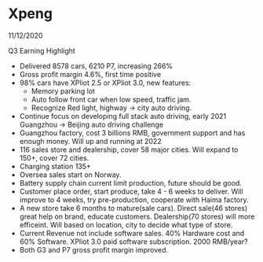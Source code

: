 # Xpeng

11/12/2020

Q3 Earning Highlight

- Delivered 8578 cars, 6210 P7, increasing 266%
- Gross profit margin 4.6%, first time positive
- 98% cars have XPliot 2.5 or XPliot 3.0, new features:
  - Memory parking lot
  - Auto follow front car when low speed, traffic jam.
  - Recognize Red light, highway -> city auto driving.
- Continue focus on developing full stack auto driving, early 2021 Guangzhou -> Beijing auto driving challenge
- Guangzhou factory, cost 3 billions RMB, government support and has enough money. Will up and running at 2022
- 116 sales store and dealership, cover 58 major cities. Will expand to 150+, cover 72 cities.
- Charging station 135+
- Oversea sales start on Norway.
- Battery supply chain current limit production, future should be good.
- Customer place order, start produce, take 4 - 6 weeks to deliver. Will improve to 4 weeks, try pre-production, cooperate with Haima factory.
- A new store take 6 months to mature(sale cars). Direct sale(46 stores) great help on brand, educate customers. Dealership(70 stores) will more efficeint. Will based on location, city to decide what type of store.
- Current Revenue not include software sales. 40% Hardware cost and 60% Software. XPliot 3.0 paid software subscription. 2000 RMB/year?
- Both G3 and P7 gross profit margin improved. 
